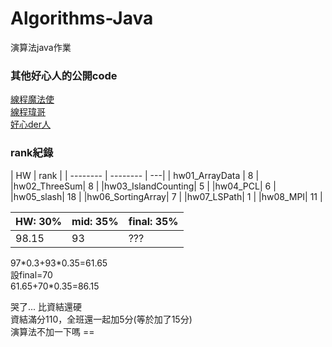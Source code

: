 # Algorithms-Java
演算法java作業

### 其他好心人的公開code
[線程魔法使](https://github.com/liao2000/Algorithms-Meet-Java)  
[線程瑋哥](https://github.com/wei-coding/Algorithm)  
[好心der人](https://github.com/tomy0000000/NCHU-Algorithms)  

### rank紀錄
| HW | rank  |
| -------- | -------- | ---| 
| hw01_ArrayData  | 8  |
|hw02_ThreeSum| 8  | 
|hw03_IslandCounting| 5  | 
|hw04_PCL| 6  | 
|hw05_slash| 18  | 
|hw06_SortingArray| 7  |
|hw07_LSPath| 1  |
|hw08_MPI| 11 | 


|HW: 30% |mid: 35%|final: 35%|
| ---- | --|--|
|98.15|93|???|

97\*0.3+93\*0.35=61.65   
設final=70   
61.65+70\*0.35=86.15    

哭了...
比資結還硬  
資結滿分110，全班還一起加5分(等於加了15分)    
演算法不加一下嗎 ==  
